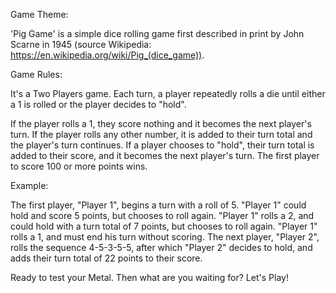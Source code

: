 Game Theme:

'Pig Game' is a simple dice rolling game first described in print by John Scarne in 1945 (source Wikipedia: https://en.wikipedia.org/wiki/Pig_(dice_game)).

Game Rules:

It's a Two Players game. Each turn, a player repeatedly rolls a die until either a 1 is rolled or the player decides to "hold".

If the player rolls a 1, they score nothing and it becomes the next player's turn.
If the player rolls any other number, it is added to their turn total and the player's turn continues.
If a player chooses to "hold", their turn total is added to their score, and it becomes the next player's turn.
The first player to score 100 or more points wins.

Example:

The first player, "Player 1", begins a turn with a roll of 5. "Player 1" could hold and score 5 points, but chooses to roll again.
"Player 1" rolls a 2, and could hold with a turn total of 7 points, but chooses to roll again. "Player 1" rolls a 1, and must end his turn without scoring.
The next player, "Player 2", rolls the sequence 4-5-3-5-5, after which "Player 2" decides to hold, and adds their turn total of 22 points to their score.

Ready to test your Metal. Then what are you waiting for? Let's Play!
